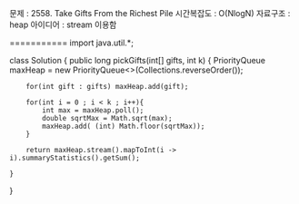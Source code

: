 문제 : 2558. Take Gifts From the Richest Pile
시간복잡도 : O(NlogN)
자료구조 : heap
아이디어 : stream 이용함

===========
import java.util.*;

class Solution {
    public long pickGifts(int[] gifts, int k) {
        PriorityQueue<Integer> maxHeap = new PriorityQueue<>(Collections.reverseOrder());

        for(int gift : gifts) maxHeap.add(gift);

        for(int i = 0 ; i < k ; i++){
            int max = maxHeap.poll();
            double sqrtMax = Math.sqrt(max);
            maxHeap.add( (int) Math.floor(sqrtMax));
        }
  
        return maxHeap.stream().mapToInt(i -> i).summaryStatistics().getSum();

    }
}